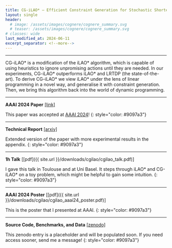 ```yaml
---
title: CG-iLAO* – Efficient Constraint Generation for Stochastic Shortest Path Problems
layout: single
header:
  # image: /assets/images/cognere/cognere_summary.svg
  # teaser: /assets/images/cognere/cognere_summary.svg
# classes: wide
last_modified_at: 2024-06-11
excerpt_separator: <!--more-->
---
```


----

CG-iLAO* is a modification of the iLAO* algorithm, which is capable of using heuristics to ignore unpromising actions until they are needed.
In our experiments, CG-iLAO* outperforms iLAO* and LRTDP (the state-of-the-art).
To derive CG-iLAO* we view iLAO* under the lens of linear programming in a novel way, and generalise it with constraint generation.
Then, we bring this algorithm back into the world of dynamic programming.

<!--more-->

----

**AAAI 2024 Paper** [[link]](https://ojs.aaai.org/index.php/AAAI/article/view/30005)

This paper was accepted at [AAAI 2024](https://aaai.org/aaai-conference/)!
{: style="color: #9097a3"}

----

**Technical Report** [[arxiv]](https://arxiv.org/abs/2401.14636)

Extended version of the paper with more experimental results in the appendix.
{: style="color: #9097a3"}

----

**1h Talk** [[pdf]({{ site.url }}/downloads/cgilao/cgilao_talk.pdf)]


I gave this talk in Toulouse and at Uni Basel. It steps through iLAO* and CG-iLAO* on a toy problem, which might be helpful to gain some intuition.
{: style="color: #9097a3"}

---

**AAAI 2024 Poster** [[pdf]({{ site.url }}/downloads/cgilao/cgilao_aaai24_poster.pdf)]

This is the poster that I presented at AAAI.
{: style="color: #9097a3"}

----


**Source Code, Benchmarks, and Data** [[zenodo]](https://doi.org/10.5281/zenodo.10344842)

This zenodo entry is a placeholder and will be populated soon. If you need access sooner, send me a message!
{: style="color: #9097a3"}


